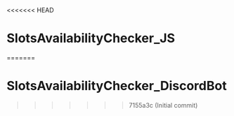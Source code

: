 <<<<<<< HEAD
# SlotsAvailabilityChecker_JS
=======
# SlotsAvailabilityChecker_DiscordBot
>>>>>>> 7155a3c (Initial commit)
